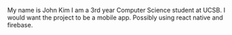My name is John Kim I am a 3rd year Computer Science student at UCSB. I would want the project to be a mobile app. Possibly using react native and firebase.